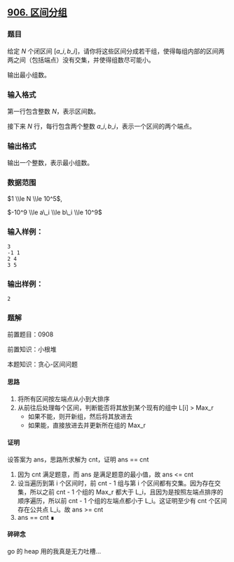 ## [906\. 区间分组](https://www.acwing.com/problem/content/908/)

### 题目

给定 $N$ 个闭区间 $[a\_i,b\_i]$，请你将这些区间分成若干组，使得每组内部的区间两两之间（包括端点）没有交集，并使得组数尽可能小。

输出最小组数。

### 输入格式

第一行包含整数 $N$，表示区间数。

接下来 $N$ 行，每行包含两个整数 $a\_i,b\_i$，表示一个区间的两个端点。

### 输出格式

输出一个整数，表示最小组数。

### 数据范围

$1 \\le N \\le 10^5$,

$-10^9 \\le a\_i \\le b\_i \\le 10^9$

### 输入样例：

```
3
-1 1
2 4
3 5
```

### 输出样例：

```
2
```

### 题解

前置题目：0908

前置知识：小根堆

本题知识：贪心-区间问题

#### 思路

1. 将所有区间按左端点从小到大排序
2. 从前往后处理每个区间，判断能否将其放到某个现有的组中 L[i] > Max_r
    * 如果不能，则开新组，然后将其放进去
    * 如果能，直接放进去并更新所在组的 Max_r

#### 证明

设答案为 ans，思路所求解为 cnt，证明 ans == cnt

1. 因为 cnt 满足题意，而 ans 是满足题意的最小值，故 ans <= cnt
2. 设当遍历到第 i 个区间时，前 cnt - 1 组与第 i 个区间都有交集。因为存在交集，所以之前 cnt - 1 个组的 Max_r 都大于 L_i，且因为是按照左端点排序的顺序遍历，所以前 cnt - 1 个组的左端点都小于 L_i。这证明至少有 cnt 个区间存在公共点 L_i。故 ans >= cnt
3. ans == cnt ∎

#### 碎碎念
go 的 heap 用的我真是无力吐槽...

